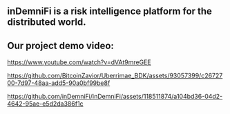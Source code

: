 ## inDemniFi is a risk intelligence platform for the distributed world.



## Our project demo video:

https://www.youtube.com/watch?v=dVAt9mreGEE

https://github.com/BitcoinZavior/Uberrimae_BDK/assets/93057399/c2672700-7d97-48aa-add5-90a0bf99be8f

https://github.com/inDemniFi/inDemniFi/assets/118511874/a104bd36-04d2-4642-95ae-e5d2da386f1c
